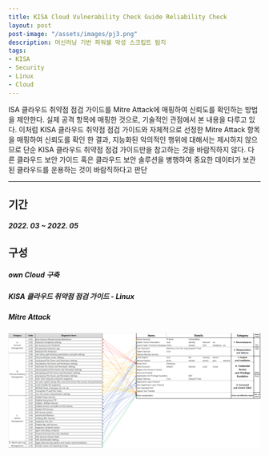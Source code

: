 ```yaml
---
title: KISA Cloud Vulnerability Check Guide Reliability Check
layout: post
post-image: "/assets/images/pj3.png"
description: 머신러닝 기반 파워쉘 악성 스크립트 탐지
tags:
- KISA
- Security
- Linux
- Cloud
---
```


ISA 클라우드 취약점 점검 가이드를  Mitre Attack에 매핑하여 신뢰도를 확인하는 방법을 제안한다. 실제 공격 항목에 매핑한 것으로, 기술적인 관점에서 본 내용을 다루고 있다.
이처럼 KISA 클라우드 취약점 점검 가이드와 자체적으로 선정한 Mitre Attack 항목을 매핑하여 신뢰도를 확인 한 결과, 지능화된 악의적인 행위에 대해서는 제시하지 않으므로 단순 KISA 클라우드 취약점 점검 가이드만을 참고하는 것을 바람직하지 않다. 다른 클라우드 보안 가이드 혹은 클라우드 보안 솔루션을 병행하여 중요한 데이터가 보관된 클라우드를 운용하는 것이 바람직하다고 판단

---

## 기간
##### 2022. 03 ~ 2022. 05



## 구성
##### own Cloud 구축
##### KISA 클라우드 취약점 점검 가이드 - Linux
##### Mitre Attack
![Tool img](/assets/images/pj3-1.png)

